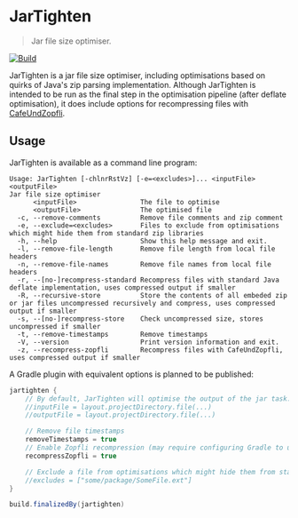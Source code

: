 # JarTighten

> Jar file size optimiser.

[![Build](https://github.com/NeRdTheNed/JarTighten/actions/workflows/gradle.yml/badge.svg)](https://github.com/NeRdTheNed/JarTighten/actions/workflows/gradle.yml)

JarTighten is a jar file size optimiser, including optimisations based on quirks of Java's zip parsing implementation. Although JarTighten is intended to be run as the final step in the optimisation pipeline (after deflate optimisation), it does include options for recompressing files with [CafeUndZopfli](https://github.com/eustas/CafeUndZopfli).

## Usage

JarTighten is available as a command line program:

```
Usage: JarTighten [-chlnrRstVz] [-e=<excludes>]... <inputFile> <outputFile>
Jar file size optimiser
      <inputFile>                The file to optimise
      <outputFile>               The optimised file
  -c, --remove-comments          Remove file comments and zip comment
  -e, --exclude=<excludes>       Files to exclude from optimisations which might hide them from standard zip libraries
  -h, --help                     Show this help message and exit.
  -l, --remove-file-length       Remove file length from local file headers
  -n, --remove-file-names        Remove file names from local file headers
  -r, --[no-]recompress-standard Recompress files with standard Java deflate implementation, uses compressed output if smaller
  -R, --recursive-store          Store the contents of all embeded zip or jar files uncompressed recursively and compress, uses compressed output if smaller
  -s, --[no-]recompress-store    Check uncompressed size, stores uncompressed if smaller
  -t, --remove-timestamps        Remove timestamps
  -V, --version                  Print version information and exit.
  -z, --recompress-zopfli        Recompress files with CafeUndZopfli, uses compressed output if smaller
```

A Gradle plugin with equivalent options is planned to be published:

```groovy
jartighten {
    // By default, JarTighten will optimise the output of the jar task.
    //inputFile = layout.projectDirectory.file(...)
    //outputFile = layout.projectDirectory.file(...)

    // Remove file timestamps
    removeTimestamps = true
    // Enable Zopfli recompression (may require configuring Gradle to use more memory)
    recompressZopfli = true

    // Exclude a file from optimisations which might hide them from standard zip libraries 
    //excludes = ["some/package/SomeFile.ext"]
}

build.finalizedBy(jartighten)
```
